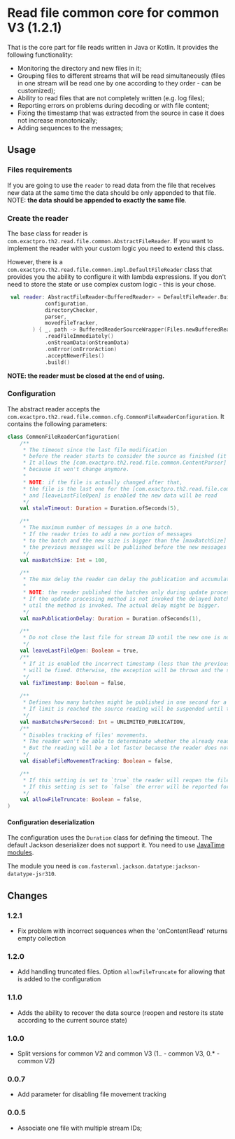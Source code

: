 # Read file common core for common V3 (1.2.1)

That is the core part for file reads written in Java or Kotlin. It provides the following functionality:

+ Monitoring the directory and new files in it;
+ Grouping files to different streams that will be read simultaneously
  (files in one stream will be read one by one according to they order - can be customized);
+ Ability to read files that are not completely written (e.g. log files);
+ Reporting errors on problems during decoding or with file content;
+ Fixing the timestamp that was extracted from the source in case it does not increase monotonically;
+ Adding sequences to the messages;

## Usage

### Files requirements

If you are going to use the `reader` to read data from the file that receives new data at the same time the data should be only appended to that file.
NOTE: **the data should be appended to exactly the same file**.

### Create the reader

The base class for reader is `com.exactpro.th2.read.file.common.AbstractFileReader`.
If you want to implement the reader with your custom logic you need to extend this class.

However, there is a `com.exactpro.th2.read.file.common.impl.DefaultFileReader` class
that provides you the ability to configure it with lambda expressions.
If you don't need to store the state or use complex custom logic - this is your chose.

```kotlin
 val reader: AbstractFileReader<BufferedReader> = DefaultFileReader.Builder(
            configuration,
            directoryChecker,
            parser,
            movedFileTracker,
        ) { _, path -> BufferedReaderSourceWrapper(Files.newBufferedReader(path)) }
            .readFileImmediately()
            .onStreamData(onStreamData)
            .onError(onErrorAction)
            .acceptNewerFiles()
            .build()
```

**NOTE: the reader must be closed at the end of using.**

### Configuration

The abstract reader accepts the `com.exactpro.th2.read.file.common.cfg.CommonFileReaderConfiguration`.
It contains the following parameters:

```kotlin
class CommonFileReaderConfiguration(
    /**
     * The timeout since the last file modification
     * before the reader starts to consider the source as finished (it won't be changes any more).
     * It allows the [com.exactpro.th2.read.file.common.ContentParser] to parse the data at the end of the file
     * because it won't change anymore.
     *
     * NOTE: if the file is actually changed after that,
     * the file is the last one for the [com.exactpro.th2.read.file.common.StreamId]
     * and [leaveLastFileOpen] is enabled the new data will be read
     */
    val staleTimeout: Duration = Duration.ofSeconds(5),

    /**
     * The maximum number of messages in a one batch.
     * If the reader tries to add a new portion of messages
     * to the batch and the new size is bigger than the [maxBatchSize]
     * the previous messages will be published before the new messages is added to the batch
     */
    val maxBatchSize: Int = 100,

    /**
     * The max delay the reader can delay the publication and accumulate the batch.
     *
     * NOTE: the reader published the batches only during update processing.
     * If the update processing method is not invoked the delayed batches won't be published
     * util the method is invoked. The actual delay might be bigger.
     */
    val maxPublicationDelay: Duration = Duration.ofSeconds(1),

    /**
     * Do not close the last file for stream ID until the new one is not found or the reader is not stopped
     */
    val leaveLastFileOpen: Boolean = true,
    /**
     * If it is enabled the incorrect timestamp (less than the previous one for the [com.exactpro.th2.read.file.common.StreamId])
     * will be fixed. Otherwise, the exception will be thrown and the source processing will be stopped
     */
    val fixTimestamp: Boolean = false,

    /**
     * Defines how many batches might be published in one second for a [com.exactpro.th2.read.file.common.StreamId].
     * If limit is reached the source reading will be suspended until the next second
     */
    val maxBatchesPerSecond: Int = UNLIMITED_PUBLICATION,
    /**
     * Disables tracking of files' movements.
     * The reader won't be able to determinate whether the already read file was moved or deleted and a new file with the same name was added a bit later.
     * But the reading will be a lot faster because the reader does not need to keep tracking updates from file system
     */
    val disableFileMovementTracking: Boolean = false,

    /**
     * If this setting is set to `true` the reader will reopen the file if it detects that it was truncated (the size is less than the original one).
     * If this setting is set to `false` the error will be reported for the StreamId and not more data will be read.
     */
    val allowFileTruncate: Boolean = false,
)
```

#### Configuration deserialization

The configuration uses the `Duration` class for defining the timeout. The default Jackson deserializer does not support it.
You need to use [JavaTime modules](https://github.com/FasterXML/jackson-modules-java8).

The module you need is `com.fasterxml.jackson.datatype:jackson-datatype-jsr310`.

## Changes

### 1.2.1

+ Fix problem with incorrect sequences when the 'onContentRead' returns empty collection

### 1.2.0

+ Add handling truncated files. Option `allowFileTruncate` for allowing that is added to the configuration

### 1.1.0

+ Adds the ability to recover the data source (reopen and restore its state according to the current source state)

### 1.0.0

+ Split versions for common V2 and common V3 (1.*.* - common V3, 0.* - common V2)

### 0.0.7

+ Add parameter for disabling file movement tracking

### 0.0.5

+ Associate one file with multiple stream IDs;